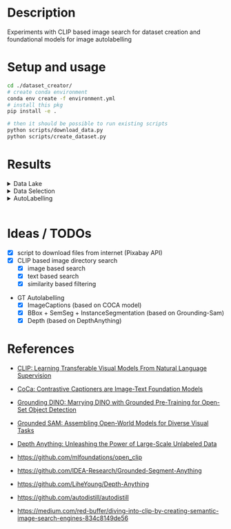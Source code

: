 
# Description

Experiments with CLIP based image search for dataset creation and foundational models for image autolabelling

# Setup and usage

```bash
cd ./dataset_creator/
# create conda environment
conda env create -f environment.yml
# install this pkg
pip install -e .
```

```bash
# then it should be possible to run existing scripts
python scripts/download_data.py
python scripts/create_dataset.py
```

# Results

<details><summary> Data Lake </summary>

- ```python scripts/download_data.py```
- Total images: TODO:

</details>

<details><summary> Data Selection </summary>

- ```python scripts/create_dataset.py```
- Total images: TODO:

</details>

<details><summary> AutoLabelling </summary>

- ```python scripts/create_dataset.py``` TODO:
- Total images: TODO:

</details>

<br>

# Ideas / TODOs

- [x] script to download files from internet (Pixabay API)
- [x] CLIP based image directory search
  - [x] image based search
  - [x] text based search
  - [x] similarity based filtering
- GT Autolabelling
  - [x] ImageCaptions                         (based on COCA model)
  - [x] BBox + SemSeg + InstanceSegmentation  (based on Grounding-Sam)
  - [x] Depth                                 (based on DepthAnything)

# References

- [CLIP: Learning Transferable Visual Models From Natural Language Supervision](https://arxiv.org/pdf/2103.00020.pdf)
- [CoCa: Contrastive Captioners are Image-Text Foundation Models](https://arxiv.org/pdf/2205.01917.pdf)
- [Grounding DINO: Marrying DINO with Grounded Pre-Training for Open-Set Object Detection](https://arxiv.org/pdf/2303.05499.pdf)
- [Grounded SAM: Assembling Open-World Models for Diverse Visual Tasks](https://arxiv.org/pdf/2401.14159.pdf)
- [Depth Anything: Unleashing the Power of Large-Scale Unlabeled Data](https://arxiv.org/pdf/2401.10891.pdf)

- <https://github.com/mlfoundations/open_clip>
- <https://github.com/IDEA-Research/Grounded-Segment-Anything>
- <https://github.com/LiheYoung/Depth-Anything>
- <https://github.com/autodistill/autodistill>

- <https://medium.com/red-buffer/diving-into-clip-by-creating-semantic-image-search-engines-834c8149de56>
